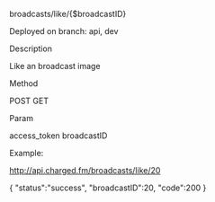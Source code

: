 broadcasts/like/{$broadcastID}

Deployed on branch: api, dev

Description

Like an broadcast image

Method

POST GET

Param

access_token
broadcastID

Example:

http://api.charged.fm/broadcasts/like/20

{
    "status":"success",
    "broadcastID":20,
    "code":200
}
